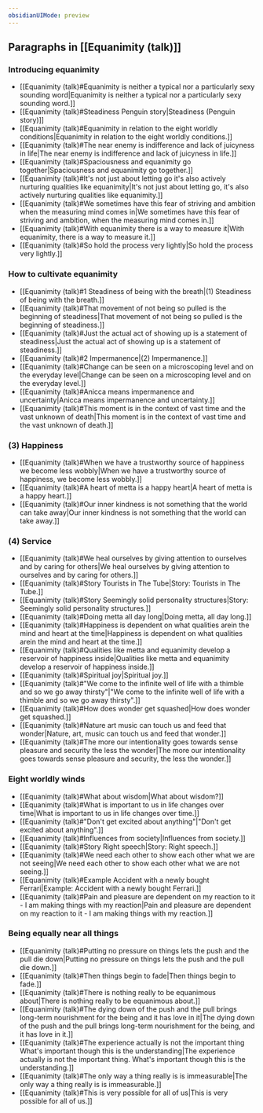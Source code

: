 ```yaml
---
obsidianUIMode: preview
---
```

## Paragraphs in [[Equanimity (talk)]]
### Introducing equanimity
- [[Equanimity (talk)#Equanimity is neither a typical nor a particularly sexy sounding word|Equanimity is neither a typical nor a particularly sexy sounding word.]]
- [[Equanimity (talk)#Steadiness Penguin story|Steadiness (Penguin story)]]
- [[Equanimity (talk)#Equanimity in relation to the eight worldly conditions|Equanimity in relation to the eight worldly conditions.]]
- [[Equanimity (talk)#The near enemy is indifference and lack of juicyness in life|The near enemy is indifference and lack of juicyness in life.]]
- [[Equanimity (talk)#Spaciousness and equanimity go together|Spaciousness and equanimity go together.]]
- [[Equanimity (talk)#It's not just about letting go it's also actively nurturing qualities like equanimity|It's not just about letting go, it's also actively nurturing qualities like equanimity.]]
- [[Equanimity (talk)#We sometimes have this fear of striving and ambition when the measuring mind comes in|We sometimes have this fear of striving and ambition, when the measuring mind comes in.]]
- [[Equanimity (talk)#With equanimity there is a way to measure it|With equanimity, there is a way to measure it.]]
- [[Equanimity (talk)#So hold the process very lightly|So hold the process very lightly.]]
### How to cultivate equanimity
- [[Equanimity (talk)#1 Steadiness of being with the breath|(1) Steadiness of being with the breath.]]
- [[Equanimity (talk)#That movement of not being so pulled is the beginning of steadiness|That movement of not being so pulled is the beginning of steadiness.]]
- [[Equanimity (talk)#Just the actual act of showing up is a statement of steadiness|Just the actual act of showing up is a statement of steadiness.]]
- [[Equanimity (talk)#2 Impermanence|(2) Impermanence.]]
- [[Equanimity (talk)#Change can be seen on a microscoping level and on the everyday level|Change can be seen on a microscoping level and on the everyday level.]]
- [[Equanimity (talk)#Anicca means impermanence and uncertainty|Anicca means impermanence and uncertainty.]]
- [[Equanimity (talk)#This moment is in the context of vast time and the vast unknown of death|This moment is in the context of vast time and the vast unknown of death.]]
### (3) Happiness
- [[Equanimity (talk)#When we have a trustworthy source of happiness we become less wobbly|When we have a trustworthy source of happiness, we become less wobbly.]]
- [[Equanimity (talk)#A heart of metta is a happy heart|A heart of metta is a happy heart.]]
- [[Equanimity (talk)#Our inner kindness is not something that the world can take away|Our inner kindness is not something that the world can take away.]]
### (4) Service
- [[Equanimity (talk)#We heal ourselves by giving attention to ourselves and by caring for others|We heal ourselves by giving attention to ourselves and by caring for others.]]
- [[Equanimity (talk)#Story Tourists in The Tube|Story: Tourists in The Tube.]]
- [[Equanimity (talk)#Story Seemingly solid personality structures|Story: Seemingly solid personality structures.]]
- [[Equanimity (talk)#Doing metta all day long|Doing metta, all day long.]]
- [[Equanimity (talk)#Happiness is dependent on what qualities arein the mind and heart at the time|Happiness is dependent on what qualities arein the mind and heart at the time.]]
- [[Equanimity (talk)#Qualities like metta and equanimity develop a reservoir of happiness inside|Qualities like metta and equanimity develop a reservoir of happiness inside.]]
- [[Equanimity (talk)#Spiritual joy|Spiritual joy.]]
- [[Equanimity (talk)#"We come to the infinite well of life with a thimble and so we go away thirsty"|"We come to the infinite well of life with a thimble and so we go away thirsty".]]
- [[Equanimity (talk)#How does wonder get squashed|How does wonder get squashed.]]
- [[Equanimity (talk)#Nature art music can touch us and feed that wonder|Nature, art, music can touch us and feed that wonder.]]
- [[Equanimity (talk)#The more our intentionality goes towards sense pleasure and security the less the wonder|The more our intentionality goes towards sense pleasure and security, the less the wonder.]]
### Eight worldly winds
- [[Equanimity (talk)#What about wisdom|What about wisdom?]]
- [[Equanimity (talk)#What is important to us in life changes over time|What is important to us in life changes over time.]]
- [[Equanimity (talk)#"Don't get excited about anything"|"Don't get excited about anything".]]
- [[Equanimity (talk)#Influences from society|Influences from society.]]
- [[Equanimity (talk)#Story Right speech|Story: Right speech.]]
- [[Equanimity (talk)#We need each other to show each other what we are not seeing|We need each other to show each other what we are not seeing.]]
- [[Equanimity (talk)#Example Accident with a newly bought Ferrari|Example: Accident with a newly bought Ferrari.]]
- [[Equanimity (talk)#Pain and pleasure are dependent on my reaction to it - I am making things with my reaction|Pain and pleasure are dependent on my reaction to it - I am making things with my reaction.]]
### Being equally near all things
- [[Equanimity (talk)#Putting no pressure on things lets the push and the pull die down|Putting no pressure on things lets the push and the pull die down.]]
- [[Equanimity (talk)#Then things begin to fade|Then things begin to fade.]]
- [[Equanimity (talk)#There is nothing really to be equanimous about|There is nothing really to be equanimous about.]]
- [[Equanimity (talk)#The dying down of the push and the pull brings long-term nourishment for the being and it has love in it|The dying down of the push and the pull brings long-term nourishment for the being, and it has love in it.]]
- [[Equanimity (talk)#The experience actually is not the important thing What's important though this is the understanding|The experience actually is not the important thing. What's important though this is the understanding.]]
- [[Equanimity (talk)#The only way a thing really is is immeasurable|The only way a thing really is is immeasurable.]]
- [[Equanimity (talk)#This is very possible for all of us|This is very possible for all of us.]]
